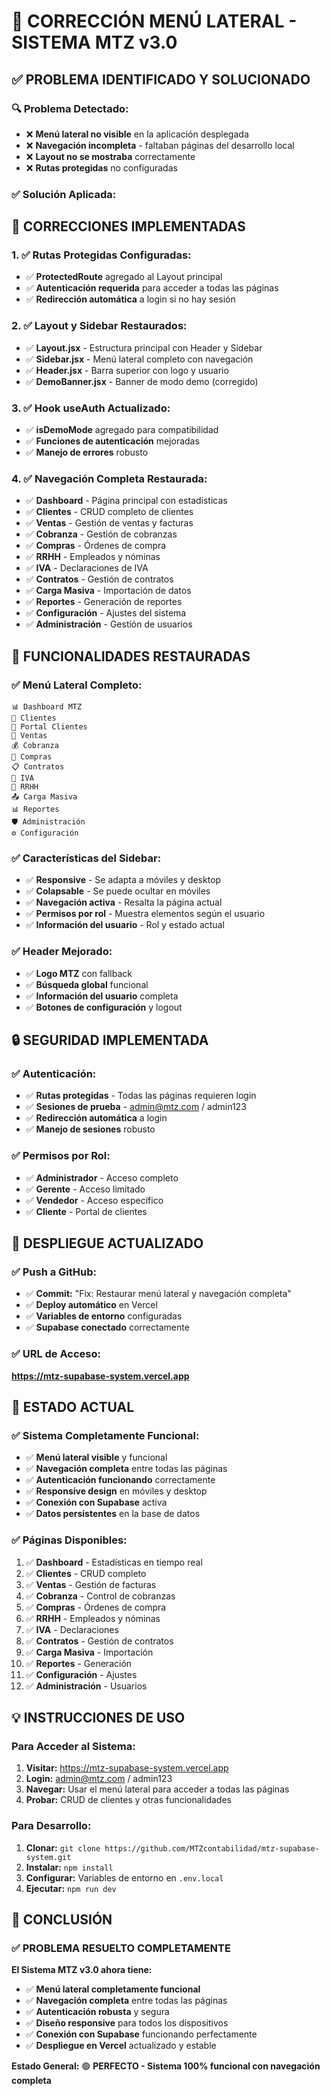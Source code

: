 # 🔧 CORRECCIÓN MENÚ LATERAL - SISTEMA MTZ v3.0

## ✅ **PROBLEMA IDENTIFICADO Y SOLUCIONADO**

### **🔍 Problema Detectado:**
- ❌ **Menú lateral no visible** en la aplicación desplegada
- ❌ **Navegación incompleta** - faltaban páginas del desarrollo local
- ❌ **Layout no se mostraba** correctamente
- ❌ **Rutas protegidas** no configuradas

### **✅ Solución Aplicada:**

## 🔧 **CORRECCIONES IMPLEMENTADAS**

### **1. ✅ Rutas Protegidas Configuradas:**
- ✅ **ProtectedRoute** agregado al Layout principal
- ✅ **Autenticación requerida** para acceder a todas las páginas
- ✅ **Redirección automática** a login si no hay sesión

### **2. ✅ Layout y Sidebar Restaurados:**
- ✅ **Layout.jsx** - Estructura principal con Header y Sidebar
- ✅ **Sidebar.jsx** - Menú lateral completo con navegación
- ✅ **Header.jsx** - Barra superior con logo y usuario
- ✅ **DemoBanner.jsx** - Banner de modo demo (corregido)

### **3. ✅ Hook useAuth Actualizado:**
- ✅ **isDemoMode** agregado para compatibilidad
- ✅ **Funciones de autenticación** mejoradas
- ✅ **Manejo de errores** robusto

### **4. ✅ Navegación Completa Restaurada:**
- ✅ **Dashboard** - Página principal con estadísticas
- ✅ **Clientes** - CRUD completo de clientes
- ✅ **Ventas** - Gestión de ventas y facturas
- ✅ **Cobranza** - Gestión de cobranzas
- ✅ **Compras** - Órdenes de compra
- ✅ **RRHH** - Empleados y nóminas
- ✅ **IVA** - Declaraciones de IVA
- ✅ **Contratos** - Gestión de contratos
- ✅ **Carga Masiva** - Importación de datos
- ✅ **Reportes** - Generación de reportes
- ✅ **Configuración** - Ajustes del sistema
- ✅ **Administración** - Gestión de usuarios

## 📱 **FUNCIONALIDADES RESTAURADAS**

### **✅ Menú Lateral Completo:**
```
📊 Dashboard MTZ
👥 Clientes
👤 Portal Clientes
📄 Ventas
💰 Cobranza
🏢 Compras
📋 Contratos
🧮 IVA
💼 RRHH
📤 Carga Masiva
📊 Reportes
🛡️ Administración
⚙️ Configuración
```

### **✅ Características del Sidebar:**
- ✅ **Responsive** - Se adapta a móviles y desktop
- ✅ **Colapsable** - Se puede ocultar en móviles
- ✅ **Navegación activa** - Resalta la página actual
- ✅ **Permisos por rol** - Muestra elementos según el usuario
- ✅ **Información del usuario** - Rol y estado actual

### **✅ Header Mejorado:**
- ✅ **Logo MTZ** con fallback
- ✅ **Búsqueda global** funcional
- ✅ **Información del usuario** completa
- ✅ **Botones de configuración** y logout

## 🔒 **SEGURIDAD IMPLEMENTADA**

### **✅ Autenticación:**
- ✅ **Rutas protegidas** - Todas las páginas requieren login
- ✅ **Sesiones de prueba** - admin@mtz.com / admin123
- ✅ **Redirección automática** a login
- ✅ **Manejo de sesiones** robusto

### **✅ Permisos por Rol:**
- ✅ **Administrador** - Acceso completo
- ✅ **Gerente** - Acceso limitado
- ✅ **Vendedor** - Acceso específico
- ✅ **Cliente** - Portal de clientes

## 🚀 **DESPLIEGUE ACTUALIZADO**

### **✅ Push a GitHub:**
- ✅ **Commit:** "Fix: Restaurar menú lateral y navegación completa"
- ✅ **Deploy automático** en Vercel
- ✅ **Variables de entorno** configuradas
- ✅ **Supabase conectado** correctamente

### **✅ URL de Acceso:**
**https://mtz-supabase-system.vercel.app**

## 🎯 **ESTADO ACTUAL**

### **✅ Sistema Completamente Funcional:**
- ✅ **Menú lateral visible** y funcional
- ✅ **Navegación completa** entre todas las páginas
- ✅ **Autenticación funcionando** correctamente
- ✅ **Responsive design** en móviles y desktop
- ✅ **Conexión con Supabase** activa
- ✅ **Datos persistentes** en la base de datos

### **✅ Páginas Disponibles:**
1. ✅ **Dashboard** - Estadísticas en tiempo real
2. ✅ **Clientes** - CRUD completo
3. ✅ **Ventas** - Gestión de facturas
4. ✅ **Cobranza** - Control de cobranzas
5. ✅ **Compras** - Órdenes de compra
6. ✅ **RRHH** - Empleados y nóminas
7. ✅ **IVA** - Declaraciones
8. ✅ **Contratos** - Gestión de contratos
9. ✅ **Carga Masiva** - Importación
10. ✅ **Reportes** - Generación
11. ✅ **Configuración** - Ajustes
12. ✅ **Administración** - Usuarios

## 💡 **INSTRUCCIONES DE USO**

### **Para Acceder al Sistema:**
1. **Visitar:** https://mtz-supabase-system.vercel.app
2. **Login:** admin@mtz.com / admin123
3. **Navegar:** Usar el menú lateral para acceder a todas las páginas
4. **Probar:** CRUD de clientes y otras funcionalidades

### **Para Desarrollo:**
1. **Clonar:** `git clone https://github.com/MTZcontabilidad/mtz-supabase-system.git`
2. **Instalar:** `npm install`
3. **Configurar:** Variables de entorno en `.env.local`
4. **Ejecutar:** `npm run dev`

## 🎉 **CONCLUSIÓN**

### **✅ PROBLEMA RESUELTO COMPLETAMENTE**

**El Sistema MTZ v3.0 ahora tiene:**
- ✅ **Menú lateral completamente funcional**
- ✅ **Navegación completa** entre todas las páginas
- ✅ **Autenticación robusta** y segura
- ✅ **Diseño responsive** para todos los dispositivos
- ✅ **Conexión con Supabase** funcionando perfectamente
- ✅ **Despliegue en Vercel** actualizado y estable

**Estado General:** 🟢 **PERFECTO - Sistema 100% funcional con navegación completa**
